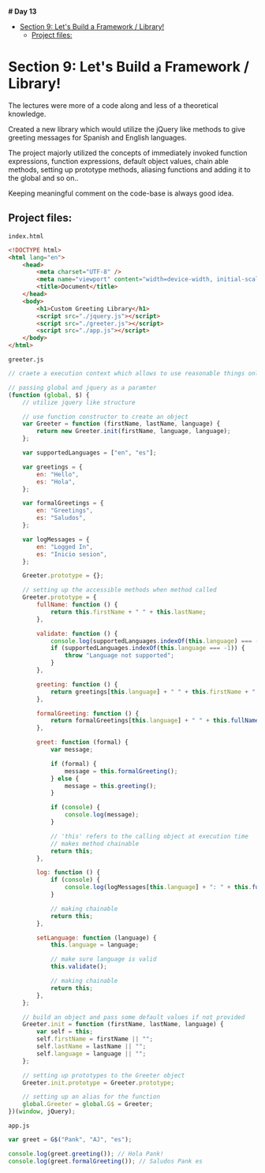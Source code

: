 **# Day 13**

- [Section 9: Let's Build a Framework / Library!](#section-9-lets-build-a-framework--library)
  - [Project files:](#project-files)

# Section 9: Let's Build a Framework / Library!

The lectures were more of a code along and less of a theoretical knowledge.

Created a new library which would utilize the jQuery like methods to give greeting messages for Spanish and English languages.

The project majorly utilized the concepts of immediately invoked function expressions, function expressions, default object values, chain able methods, setting up prototype methods, aliasing functions and adding it to the global and so on..

Keeping meaningful comment on the code-base is always good idea.

## Project files:

`index.html`

```html
<!DOCTYPE html>
<html lang="en">
	<head>
		<meta charset="UTF-8" />
		<meta name="viewport" content="width=device-width, initial-scale=1.0" />
		<title>Document</title>
	</head>
	<body>
		<h1>Custom Greeting Library</h1>
		<script src="./jquery.js"></script>
		<script src="./greeter.js"></script>
		<script src="./app.js"></script>
	</body>
</html>
```

`greeter.js`

```jsx
// craete a execution context which allows to use reasonable things only

// passing global and jquery as a paramter
(function (global, $) {
	// utilize jquery like structure

	// use function constructor to create an object
	var Greeter = function (firstName, lastName, language) {
		return new Greeter.init(firstName, language, language);
	};

	var supportedLanguages = ["en", "es"];

	var greetings = {
		en: "Hello",
		es: "Hola",
	};

	var formalGreetings = {
		en: "Greetings",
		es: "Saludos",
	};

	var logMessages = {
		en: "Logged In",
		es: "Inicio sesion",
	};

	Greeter.prototype = {};

	// setting up the accessible methods when method called
	Greeter.prototype = {
		fullName: function () {
			return this.firstName + " " + this.lastName;
		},

		validate: function () {
			console.log(supportedLanguages.indexOf(this.language) === -1);
			if (supportedLanguages.indexOf(this.language === -1)) {
				throw "Language not supported";
			}
		},

		greeting: function () {
			return greetings[this.language] + " " + this.firstName + "!";
		},

		formalGreeting: function () {
			return formalGreetings[this.language] + " " + this.fullName();
		},

		greet: function (formal) {
			var message;

			if (formal) {
				message = this.formalGreeting();
			} else {
				message = this.greeting();
			}

			if (console) {
				console.log(message);
			}

			// 'this' refers to the calling object at execution time
			// makes method chainable
			return this;
		},

		log: function () {
			if (console) {
				console.log(logMessages[this.language] + ": " + this.fullName());
			}

			// making chainable
			return this;
		},

		setLanguage: function (language) {
			this.language = language;

			// make sure language is valid
			this.validate();

			// making chainable
			return this;
		},
	};

	// build an object and pass some default values if not provided
	Greeter.init = function (firstName, lastName, language) {
		var self = this;
		self.firstName = firstName || "";
		self.lastName = lastName || "";
		self.language = language || "";
	};

	// setting up prototypes to the Greeter object
	Greeter.init.prototype = Greeter.prototype;

	// setting up an alias for the function
	global.Greeter = global.G$ = Greeter;
})(window, jQuery);
```

`app.js`

```jsx
var greet = G$("Pank", "AJ", "es");

console.log(greet.greeting()); // Hola Pank!
console.log(greet.formalGreeting()); // Saludos Pank es
```
